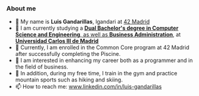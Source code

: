 ### About me

- 👋 My name is **Luis Gandarillas**, lgandari at [42 Madrid](www.42madrid.com)
- 🔭 I am currently studying a [**Dual Bachelor's degree in Computer Science and Engineering**, as well as **Business Administration**](www.uc3m.es/doble-grado/informatica-ade), at [**Universidad Carlos III de Madrid**](www.uc3m.es)
- 🌱 Currently, I am enrolled in the Common Core program at 42 Madrid after successfully completing the Piscine.
- 🚀 I am interested in enhancing my career both as a programmer and in the field of business.
- 💬 In addition, during my free time, I train in the gym and practice mountain sports such as hiking and skiing.
- 📫 How to reach me: www.linkedin.com/in/luis-gandarillas
